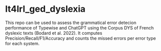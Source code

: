 # lt4lrl_ged_dyslexia
This repo can be used to assess the grammatical error detecion performance of Typewise and ChatGPT using the Corpus DYS of French dyslexic texts (Bodard et al. 2022). It computes Precision/Recall/F1/Accuracy and counts the missed errors per error type for each system.
